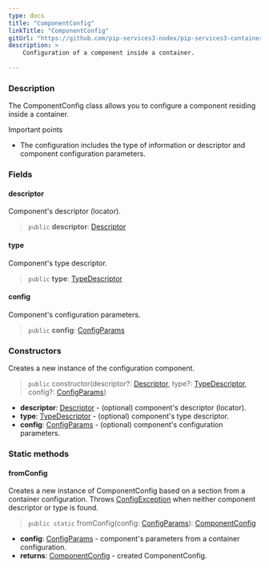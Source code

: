 ```yaml
---
type: docs
title: "ComponentConfig"
linkTitle: "ComponentConfig"
gitUrl: "https://github.com/pip-services3-nodex/pip-services3-container-nodex"
description: >
    Configuration of a component inside a container.
   
---
```


### Description

The ComponentConfig class allows you to configure a component residing inside a container.

Important points

- The configuration includes the type of information or descriptor and component configuration parameters.

### Fields

<span class="hide-title-link">

#### descriptor
Component's descriptor (locator).
> `public` **descriptor**: [Descriptor](../../../commons/refer/descriptor)

#### type
Component's type descriptor.
> `public` **type**: [TypeDescriptor](../../../commons/reflect/type_descriptor)

#### config
Component's configuration parameters.
> `public` **config**: [ConfigParams](../../../commons/config/config_params)

</span>

### Constructors
Creates a new instance of the configuration component.

> `public` constructor(descriptor?: [Descriptor](../../../commons/refer/descriptor), type?: [TypeDescriptor](../../../commons/reflect/type_descriptor), config?: [ConfigParams](../../../commons/config/config_params))

- **descriptor**: [Descriptor](../../../commons/refer/descriptor) - (optional) component's descriptor (locator).
- **type**: [TypeDescriptor](../../../commons/reflect/type_descriptor) - (optional) component's type descriptor.
- **config**: [ConfigParams](../../../commons/config/config_params) - (optional) component's configuration parameters.

### Static methods

#### fromConfig
Creates a new instance of ComponentConfig based on a section from a container configuration.
Throws [ConfigException](../commons/errors/config_exception) when neither component descriptor or type is found.

> `public static` fromConfig(config: [ConfigParams](../../../commons/config/config_params)): [ComponentConfig]()

- **config**: [ConfigParams](../../../commons/config/config_params) - component's parameters from a container configuration.
- **returns**: [ComponentConfig]() - created ComponentConfig.
